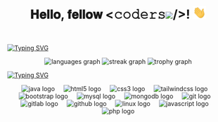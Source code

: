 <h1 align="center"><span color=#FF79C6>𝐇𝐞𝐥𝐥𝐨, 𝐟𝐞𝐥𝐥𝐨𝐰 </span><𝚌𝚘𝚍𝚎𝚛𝚜<img src="https://github.com/TheDudeThatCode/TheDudeThatCode/blob/master/Assets/Earth.gif" width="24px">/>! <img src="https://raw.githubusercontent.com/ABSphreak/ABSphreak/master/gifs/Hi.gif" width="30px"></h1>

<br>

[![Typing SVG](https://readme-typing-svg.demolab.com?font=Jetbrains+mono&size=40&pause=1000&color=FF79C6&center=true&random=false&width=500&height=100&lines=+I'm+Angela+)](https://git.io/typing-svg)

<div align="center">
  <img src="https://github-readme-stats.vercel.app/api/top-langs?username=Anpiarur&locale=en&hide_title=false&layout=compact&card_width=320&langs_count=5&theme=dracula&hide_border=true&order=2" height="150" alt="languages graph" />
  <img src="https://streak-stats.demolab.com?user=Anpiarur&locale=en&mode=daily&theme=dracula&hide_border=true&border_radius=5&order=3" height="150" alt="streak graph" />
  <img src="https://github-profile-trophy.vercel.app?username=Anpiarur&theme=dracula&column=-1&row=1&margin-w=8&margin-h=8&no-bg=true&no-frame=true&order=4" height="150" alt="trophy graph" />
</div>

[![Typing SVG](https://readme-typing-svg.demolab.com?font=Jetbrains+mono&size=40&pause=1000&color=FF79C6&center=true&random=false&width=500&height=100&lines=+Tech+Stack+)](https://git.io/typing-svg)

<div align="center">
  <img src="https://cdn.jsdelivr.net/gh/devicons/devicon/icons/java/java-original.svg" height="40" alt="java logo" />
  <img width="12" />
  <img src="https://cdn.jsdelivr.net/gh/devicons/devicon/icons/html5/html5-original.svg" height="40" alt="html5 logo" />
  <img width="12" />
  <img src="https://cdn.jsdelivr.net/gh/devicons/devicon/icons/css3/css3-original.svg" height="40" alt="css3 logo" />
  <img width="12" />
  <img src="https://cdn.jsdelivr.net/gh/devicons/devicon/icons/tailwindcss/tailwindcss-original-wordmark.svg" height="40" alt="tailwindcss logo" />
  <img width="12" />
  <img src="https://cdn.jsdelivr.net/gh/devicons/devicon/icons/bootstrap/bootstrap-original.svg" height="40" alt="bootstrap logo" />
  <img width="12" />
  <img src="https://cdn.jsdelivr.net/gh/devicons/devicon/icons/mysql/mysql-original.svg" height="40" alt="mysql logo" />
  <img width="12" />
  <img src="https://cdn.jsdelivr.net/gh/devicons/devicon/icons/mongodb/mongodb-original.svg" height="40" alt="mongodb logo" />
  <img width="12" />
  <img src="https://cdn.jsdelivr.net/gh/devicons/devicon/icons/git/git-original.svg" height="40" alt="git logo" />
  <img width="12" />
  <img src="https://cdn.jsdelivr.net/gh/devicons/devicon/icons/gitlab/gitlab-original.svg" height="40" alt="gitlab logo" />
  <img width="12" />
  <img src="https://skillicons.dev/icons?i=github" height="40" alt="github logo" />
  <img width="12" />
  <img src="https://cdn.jsdelivr.net/gh/devicons/devicon/icons/linux/linux-original.svg" height="40" alt="linux logo" />
  <img width="12" />
  <img src="https://cdn.jsdelivr.net/gh/devicons/devicon/icons/javascript/javascript-original.svg" height="40" alt="javascript logo" />
  <img width="12" />
  <img src="https://cdn.jsdelivr.net/gh/devicons/devicon/icons/php/php-original.svg" height="40" alt="php logo" />
</div>
